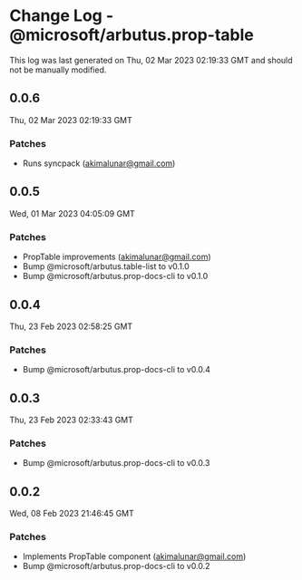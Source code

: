 # Change Log - @microsoft/arbutus.prop-table

This log was last generated on Thu, 02 Mar 2023 02:19:33 GMT and should not be manually modified.

<!-- Start content -->

## 0.0.6

Thu, 02 Mar 2023 02:19:33 GMT

### Patches

- Runs syncpack (akimalunar@gmail.com)

## 0.0.5

Wed, 01 Mar 2023 04:05:09 GMT

### Patches

- PropTable improvements (akimalunar@gmail.com)
- Bump @microsoft/arbutus.table-list to v0.1.0
- Bump @microsoft/arbutus.prop-docs-cli to v0.1.0

## 0.0.4

Thu, 23 Feb 2023 02:58:25 GMT

### Patches

- Bump @microsoft/arbutus.prop-docs-cli to v0.0.4

## 0.0.3

Thu, 23 Feb 2023 02:33:43 GMT

### Patches

- Bump @microsoft/arbutus.prop-docs-cli to v0.0.3

## 0.0.2

Wed, 08 Feb 2023 21:46:45 GMT

### Patches

- Implements PropTable component (akimalunar@gmail.com)
- Bump @microsoft/arbutus.prop-docs-cli to v0.0.2
